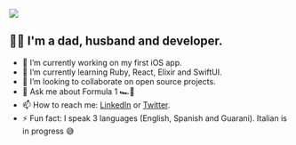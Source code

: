 ![](https://komarev.com/ghpvc/?username=fabianskier&color=brightgreen&style=flat-square)
## 👋😊 I'm a dad, husband and developer. 

<!--
**fabianskier/fabianskier** is a ✨ _special_ ✨ repository because its `README.md` (this file) appears on your GitHub profile.

Here are some ideas to get you started:
-->
- 📲 I’m currently working on my first iOS app.
- 🌱 I’m currently learning Ruby, React, Elixir and SwiftUI.
- 👯 I’m looking to collaborate on open source projects.
- 💬 Ask me about Formula 1 🏎️💨
- 📫 How to reach me: [LinkedIn](https://www.linkedin.com/in/fabianskier/) or [Twitter](https://twitter.com/fabianskier).
- ⚡ Fun fact: I speak 3 languages (English, Spanish and Guarani). Italian is in progress 😅

<!--
## 🔥 Streak stats
[![GitHub Streak](https://streak-stats.demolab.com?user=fabianskier&theme=dark)](https://git.io/streak-stats)
-->

